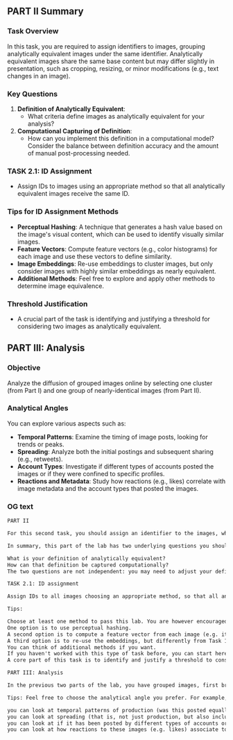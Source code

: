 ## PART II Summary

### Task Overview
In this task, you are required to assign identifiers to images, grouping analytically equivalent images under the same identifier. Analytically equivalent images share the same base content but may differ slightly in presentation, such as cropping, resizing, or minor modifications (e.g., text changes in an image).

### Key Questions
1. **Definition of Analytically Equivalent**: 
   - What criteria define images as analytically equivalent for your analysis?
2. **Computational Capturing of Definition**: 
   - How can you implement this definition in a computational model? Consider the balance between definition accuracy and the amount of manual post-processing needed.

### TASK 2.1: ID Assignment
- Assign IDs to images using an appropriate method so that all analytically equivalent images receive the same ID.

### Tips for ID Assignment Methods
- **Perceptual Hashing**: A technique that generates a hash value based on the image's visual content, which can be used to identify visually similar images.
- **Feature Vectors**: Compute feature vectors (e.g., color histograms) for each image and use these vectors to define similarity.
- **Image Embeddings**: Re-use embeddings to cluster images, but only consider images with highly similar embeddings as nearly equivalent.
- **Additional Methods**: Feel free to explore and apply other methods to determine image equivalence.

### Threshold Justification
- A crucial part of the task is identifying and justifying a threshold for considering two images as analytically equivalent.

## PART III: Analysis

### Objective
Analyze the diffusion of grouped images online by selecting one cluster (from Part I) and one group of nearly-identical images (from Part II).

### Analytical Angles
You can explore various aspects such as:
- **Temporal Patterns**: Examine the timing of image posts, looking for trends or peaks.
- **Spreading**: Analyze both the initial postings and subsequent sharing (e.g., retweets).
- **Account Types**: Investigate if different types of accounts posted the images or if they were confined to specific profiles.
- **Reactions and Metadata**: Study how reactions (e.g., likes) correlate with image metadata and the account types that posted the images.


### OG text
```txt
PART II

For this second task, you should assign an identifier to the images, where images that are analytically equivalent receive the same identifier. Analytically equivalent means that they do not need to be equal pixel-by-pixel, but can be considered equivalent wrt the objective of your analysis. For example, two versions of the same image cropped in different ways, or two different images depicting exactly the same scene, could be considered equivalent if you want to study how that specific image has spread online. Here we focus on nearly-equivalent images: the same base image, including small modifications of it (e.g. resizing, or changing a small part of it, such as the text written in a sign held by a protester).

In summary, this part of the lab has two underlying questions you should think about:

What is your definition of analytically equivalent?
How can that definition be captured computationally?
The two questions are not independent: you may need to adjust your definition if you want it to be able to capture it computationally. The definition also affects the amount of manual work (e.g. post-processing to filter out wrong results) that is needed in the computational analysis.

TASK 2.1: ID assignment

Assign IDs to all images choosing an appropriate method, so that all analytically equivalent images get the same ID.

Tips:

Choose at least one method to pass this lab. You are however encouraged to use and compare multiple approaches. Some possibilities:
One option is to use perceptual hashing.
A second option is to compute a feature vector from each image (e.g. its colour histogram) and use the vectors to define image similarity.
A third option is to re-use the embeddings, but differently from Task 1.3 only include images in the same cluster when their embeddings are so close that the images are (nearly) equivalent.
You can think of additional methods if you want.  
If you haven't worked with this type of task before, you can start hereLinks to an external site..
A core part of this task is to identify and justify a threshold to consider two images to be analytically equivalent.

PART III: Analysis

In the previous two parts of the lab, you have grouped images, first broadly (in clusters/topics) then in a more fine-grained way. For this last task, pick one of the groupings from each of the two parts (that is, a cluster of your interest, and a group of nearly-identical images) and look at how these two groups diffused online. 

Tips: Feel free to choose the analytical angle you prefer. For example,

you can look at temporal patterns of production (was this posted equally during the event, or had any picks?),
you can look at spreading (that is, not just production, but also including retweets),
you can look at if it has been posted by different types of accounts or only by specific profiles,
you can look at how reactions to these images (e.g. likes) associate to the metadata, for example if they get more or less reactions when they are posted by different account types.
```
